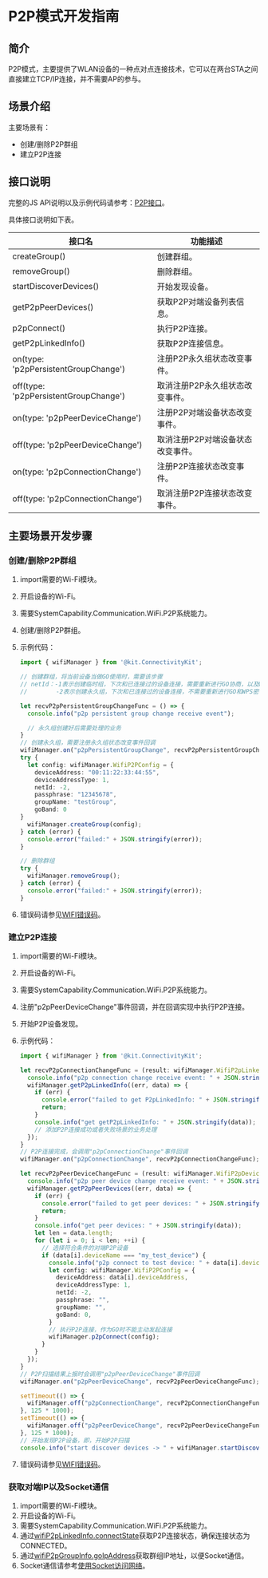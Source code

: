 # P2P模式开发指南

<!--Kit: Connectivity Kit-->
<!--Subsystem: Communication-->
<!--Owner: @qq_43802146-->
<!--Designer: @qq_43802146-->
<!--Tester: @furryfurry123-->
<!--Adviser: @zhang_yixin13-->
## 简介
P2P模式，主要提供了WLAN设备的一种点对点连接技术，它可以在两台STA之间直接建立TCP/IP连接，并不需要AP的参与。

## 场景介绍
主要场景有：

- 创建/删除P2P群组
- 建立P2P连接

## 接口说明

完整的JS API说明以及示例代码请参考：[P2P接口](../../reference/apis-connectivity-kit/js-apis-wifiManager.md)。

具体接口说明如下表。

| 接口名 | 功能描述 |
| -------- | -------- |
| createGroup() | 创建群组。 |
| removeGroup() | 删除群组。 |
| startDiscoverDevices()  | 开始发现设备。 |
| getP2pPeerDevices() | 获取P2P对端设备列表信息。 |
| p2pConnect() | 执行P2P连接。 |
| getP2pLinkedInfo() | 获取P2P连接信息。 |
| on(type: 'p2pPersistentGroupChange') | 注册P2P永久组状态改变事件。 |
| off(type: 'p2pPersistentGroupChange') | 取消注册P2P永久组状态改变事件。 |
| on(type: 'p2pPeerDeviceChange') | 注册P2P对端设备状态改变事件。 |
| off(type: 'p2pPeerDeviceChange') | 取消注册P2P对端设备状态改变事件。 |
| on(type: 'p2pConnectionChange') | 注册P2P连接状态改变事件。 |
| off(type: 'p2pConnectionChange') | 取消注册P2P连接状态改变事件。 |

## 主要场景开发步骤

### 创建/删除P2P群组
1. import需要的Wi-Fi模块。
2. 开启设备的Wi-Fi。
3. 需要SystemCapability.Communication.WiFi.P2P系统能力。
4. 创建/删除P2P群组。
5. 示例代码：

   ```ts
   import { wifiManager } from '@kit.ConnectivityKit';

   // 创建群组，将当前设备当做GO使用时，需要该步骤
   // netId：-1表示创建临时组，下次和已连接过的设备连接，需要重新进行GO协商，以及WPS密钥协商;
   //        -2表示创建永久组，下次和已连接过的设备连接，不需要重新进行GO和WPS密钥协商;

   let recvP2pPersistentGroupChangeFunc = () => {
     console.info("p2p persistent group change receive event");

     // 永久组创建好后需要处理的业务
   }
   // 创建永久组，需要注册永久组状态改变事件回调
   wifiManager.on("p2pPersistentGroupChange", recvP2pPersistentGroupChangeFunc);
   try {
     let config: wifiManager.WifiP2PConfig = {
       deviceAddress: "00:11:22:33:44:55",
       deviceAddressType: 1,
       netId: -2,
       passphrase: "12345678",
       groupName: "testGroup",
       goBand: 0
   }
     wifiManager.createGroup(config);
   } catch (error) {
     console.error("failed:" + JSON.stringify(error));
   }

   // 删除群组
   try {
     wifiManager.removeGroup();
   } catch (error) {
     console.error("failed:" + JSON.stringify(error));
   }
   ```

6. 错误码请参见[WIFI错误码](../../reference/apis-connectivity-kit/errorcode-wifi.md)。

### 建立P2P连接
1. import需要的Wi-Fi模块。
2. 开启设备的Wi-Fi。
3. 需要SystemCapability.Communication.WiFi.P2P系统能力。
4. 注册"p2pPeerDeviceChange"事件回调，并在回调实现中执行P2P连接。
5. 开始P2P设备发现。
6. 示例代码：

   ```ts
   import { wifiManager } from '@kit.ConnectivityKit';

   let recvP2pConnectionChangeFunc = (result: wifiManager.WifiP2pLinkedInfo) => {
     console.info("p2p connection change receive event: " + JSON.stringify(result));
     wifiManager.getP2pLinkedInfo((err, data) => {
       if (err) {
         console.error("failed to get P2pLinkedInfo: " + JSON.stringify(err));
         return;
       }
       console.info("get getP2pLinkedInfo: " + JSON.stringify(data));
       // 添加P2P连接成功或者失败场景的业务处理
     });
   }
   // P2P连接完成，会调用"p2pConnectionChange"事件回调
   wifiManager.on("p2pConnectionChange", recvP2pConnectionChangeFunc);

   let recvP2pPeerDeviceChangeFunc = (result: wifiManager.WifiP2pDevice[]) => {
     console.info("p2p peer device change receive event: " + JSON.stringify(result));
     wifiManager.getP2pPeerDevices((err, data) => {
       if (err) {
         console.error("failed to get peer devices: " + JSON.stringify(err));
         return;
       }
       console.info("get peer devices: " + JSON.stringify(data));
       let len = data.length;
       for (let i = 0; i < len; ++i) {
         // 选择符合条件的对端P2P设备
         if (data[i].deviceName === "my_test_device") {
           console.info("p2p connect to test device: " + data[i].deviceAddress);
           let config: wifiManager.WifiP2PConfig = {
             deviceAddress: data[i].deviceAddress,
             deviceAddressType: 1,
             netId: -2,
             passphrase: "",
             groupName: "",
             goBand: 0,
           }
           // 执行P2P连接，作为GO时不能主动发起连接
           wifiManager.p2pConnect(config);
         }
       }
     });
   }
   // P2P扫描结果上报时会调用"p2pPeerDeviceChange"事件回调
   wifiManager.on("p2pPeerDeviceChange", recvP2pPeerDeviceChangeFunc);

   setTimeout(() => {
     wifiManager.off("p2pConnectionChange", recvP2pConnectionChangeFunc);
   }, 125 * 1000);
   setTimeout(() => {
     wifiManager.off("p2pPeerDeviceChange", recvP2pPeerDeviceChangeFunc);
   }, 125 * 1000);
   // 开始发现P2P设备，即，开始P2P扫描
   console.info("start discover devices -> " + wifiManager.startDiscoverDevices());
   ```

7. 错误码请参见[WIFI错误码](../../reference/apis-connectivity-kit/errorcode-wifi.md)。

### 获取对端IP以及Socket通信
1. import需要的Wi-Fi模块。
2. 开启设备的Wi-Fi。
3. 需要SystemCapability.Communication.WiFi.P2P系统能力。
4. 通过[wifiP2pLinkedInfo.connectState](../../reference/apis-connectivity-kit/js-apis-wifiManager.md#p2pconnectstate9)获取P2P连接状态，确保连接状态为CONNECTED。
5. 通过[wifiP2pGroupInfo.goIpAddress](../../reference/apis-connectivity-kit/js-apis-wifiManager.md#wifip2pgroupinfo9)获取群组IP地址，以便Socket通信。
6. Socket通信请参考[使用Socket访问网络](../../../application-dev/network/socket-connection.md)。
